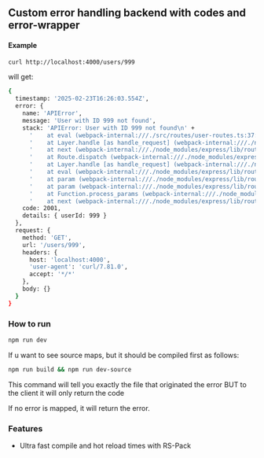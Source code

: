 ## Custom error handling backend with codes and error-wrapper


#### Example

```bash
curl http://localhost:4000/users/999
```

will get:
```bash
{
  timestamp: '2025-02-23T16:26:03.554Z',
  error: {
    name: 'APIError',
    message: 'User with ID 999 not found',
    stack: 'APIError: User with ID 999 not found\n' +
      '    at eval (webpack-internal:///./src/routes/user-routes.ts:37:19)\n' +
      '    at Layer.handle [as handle_request] (webpack-internal:///./node_modules/express/lib/router/layer.js:95:5)\n' +
      '    at next (webpack-internal:///./node_modules/express/lib/router/route.js:149:13)\n' +
      '    at Route.dispatch (webpack-internal:///./node_modules/express/lib/router/route.js:119:3)\n' +
      '    at Layer.handle [as handle_request] (webpack-internal:///./node_modules/express/lib/router/layer.js:95:5)\n' +
      '    at eval (webpack-internal:///./node_modules/express/lib/router/index.js:284:15)\n' +
      '    at param (webpack-internal:///./node_modules/express/lib/router/index.js:365:14)\n' +
      '    at param (webpack-internal:///./node_modules/express/lib/router/index.js:376:14)\n' +
      '    at Function.process_params (webpack-internal:///./node_modules/express/lib/router/index.js:421:3)\n' +
      '    at next (webpack-internal:///./node_modules/express/lib/router/index.js:280:10)',
    code: 2001,
    details: { userId: 999 }
  },
  request: {
    method: 'GET',
    url: '/users/999',
    headers: {
      host: 'localhost:4000',
      'user-agent': 'curl/7.81.0',
      accept: '*/*'
    },
    body: {}
  }
}
```

### How to run

```bash
npm run dev
```

If u want to see source maps, but it should be compiled first as follows:

```bash
npm run build && npm run dev-source
```

This command will tell you exactly the file that originated the error
BUT to the client it will only return the code

If no error is mapped, it will return the error. 

### Features

- Ultra fast compile and hot reload times with RS-Pack


